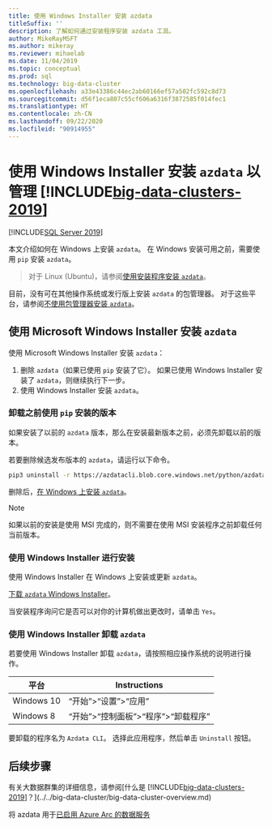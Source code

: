 ```yaml
---
title: 使用 Windows Installer 安装 azdata
titleSuffix: ''
description: 了解如何通过安装程序安装 azdata 工具。
author: MikeRayMSFT
ms.author: mikeray
ms.reviewer: mihaelab
ms.date: 11/04/2019
ms.topic: conceptual
ms.prod: sql
ms.technology: big-data-cluster
ms.openlocfilehash: a33e43386c44ec2ab60166ef57a502fc592c8d73
ms.sourcegitcommit: d56f1eca807c55cf606a6316f3872585f014fec1
ms.translationtype: HT
ms.contentlocale: zh-CN
ms.lasthandoff: 09/22/2020
ms.locfileid: "90914955"
---
```

# <a name="install-azdata-to-manage-big-data-clusters-2019-with-windows-installer"></a>使用 Windows Installer 安装 `azdata` 以管理 [!INCLUDE[big-data-clusters-2019](../../includes/ssbigdataclusters-ss-nover.md)]

[!INCLUDE[SQL Server 2019](../../includes/applies-to-version/azdata.md)]

本文介绍如何在 Windows 上安装 `azdata`。 在 Windows 安装可用之前，需要使用 `pip` 安装 `azdata`。

>对于 Linux (Ubuntu)，请参阅[使用安装程序安装 `azdata`](./deploy-install-azdata-linux-package.md)。

目前，没有可在其他操作系统或发行版上安装 `azdata` 的包管理器。 对于这些平台，请参阅[不使用包管理器安装 `azdata`](./deploy-install-azdata.md)。

## <a name="install-azdata-with-the-microsoft-windows-installer"></a>使用 Microsoft Windows Installer 安装 `azdata`

使用 Microsoft Windows Installer 安装 `azdata`：

1. 删除 `azdata`（如果已使用 `pip` 安装了它）。 如果已使用 Windows Installer 安装了 `azdata`，则继续执行下一步。
1. 使用 Windows Installer 安装 `azdata`。

### <a name="uninstall-if-previous-installation-done-with-pip"></a>卸载之前使用 `pip` 安装的版本

如果安装了以前的 `azdata` 版本，那么在安装最新版本之前，必须先卸载以前的版本。

   若要删除候选发布版本的 `azdata`，请运行以下命令。

   ```bash
   pip3 uninstall -r https://azdatacli.blob.core.windows.net/python/azdata/2019-rc1/requirements.txt
   ```

删除后，[在 Windows 上安装 `azdata`](#install-azdata-windows)。

>[!NOTE]
>如果以前的安装是使用 MSI 完成的，则不需要在使用 MSI 安装程序之前卸载任何当前版本。

### <a name="install-with-windows-installer"></a><a id="install-azdata-windows"></a>使用 Windows Installer 进行安装

使用 Windows Installer 在 Windows 上安装或更新 `azdata`。

[下载 `azdata` Windows Installer](https://aka.ms/azdata-msi)。

当安装程序询问它是否可以对你的计算机做出更改时，请单击 `Yes`。

### <a name="uninstall-azdata-with-windows-installer"></a>使用 Windows Installer 卸载 `azdata`

若要使用 Windows Installer 卸载 `azdata`，请按照相应操作系统的说明进行操作。

| 平台      | Instructions                                           |
| ------------- |--------------------------------------------------------|
| Windows 10| “开始”>“设置”>“应用”                                |
| Windows 8     | “开始”>“控制面板”>“程序”>“卸载程序” |

要卸载的程序名为 `Azdata CLI`。 选择此应用程序，然后单击 `Uninstall` 按钮。

## <a name="next-steps"></a>后续步骤

有关大数据群集的详细信息，请参阅[什么是 [!INCLUDE[big-data-clusters-2019](../../includes/ssbigdataclusters-ver15.md)]？](../../big-data-cluster/big-data-cluster-overview.md)

将 azdata 用于[已启用 Azure Arc 的数据服务](/azure/azure-arc/data/)

